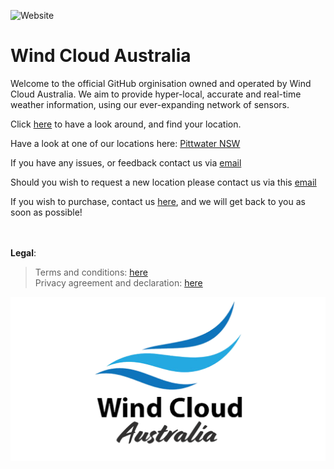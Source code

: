 ![Website](https://img.shields.io/website?down_color=red&down_message=offline&label=website%20staus%20(main)&style=flat-square&up_color=green&up_message=online&url=https%3A%2F%2Fwindcloud.com.au) 

# Wind Cloud Australia
Welcome to the official GitHub orginisation owned and operated by Wind Cloud Australia. We aim to provide hyper-local, accurate and real-time weather information, using our ever-expanding network of sensors.

Click [here](https://windcloud.com.au) to have a look around, and find your location. 
<br>

Have a look at one of our locations here: [Pittwater NSW](https://windcloud.com.au/pittwater)

If you have any issues, or feedback contact us via [email](mailto:hello@windcloud.com.au)

Should you wish to request a new location please contact us via this [email](mailto:james@windcloud.com.au)

If you wish to purchase, contact us [here](https://windcloud.com.au/purchase/), and we will get back to you as soon as possible!

<br><br>
**Legal**: 

> Terms and conditions: [here](https://windcloud.com.au/terms/) <br>
> Privacy agreement and declaration: [here](https://windcloud.com.au/privacy)

![Logo](profile/imgs/banner.png)
